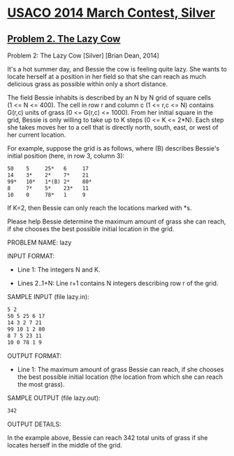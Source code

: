 # [USACO 2014 March Contest, Silver](https://usaco.org/index.php?page=mar14problems)

## [Problem 2. The Lazy Cow](https://usaco.org/index.php?page=viewproblem2&cpid=416)

Problem 2: The Lazy Cow [Silver] [Brian Dean, 2014]

It's a hot summer day, and Bessie the cow is feeling quite lazy.  She wants
to locate herself at a position in her field so that she can reach as much
delicious grass as possible within only a short distance.

The field Bessie inhabits is described by an N by N grid of square cells  
(1 <= N <= 400).  The cell in row r and column c (1 <= r,c <= N) contains
G(r,c) units of grass (0 <= G(r,c) <= 1000).  From her initial square in
the grid, Bessie is only willing to take up to K steps (0 <= K <= 2*N).
Each step she takes moves her to a cell that is directly north, south,
east, or west of her current location.

For example, suppose the grid is as follows, where (B) describes Bessie's
initial position (here, in row 3, column 3):

```txt
50    5     25*   6     17    
14    3*    2*    7*    21    
99*   10*   1*(B) 2*    80*    
8     7*    5*    23*   11   
10    0     78*   1     9        
```

If K=2, then Bessie can only reach the locations marked with *s.

Please help Bessie determine the maximum amount of grass she can reach, if
she chooses the best possible initial location in the grid.

PROBLEM NAME: lazy

INPUT FORMAT:

* Line 1: The integers N and K.

* Lines 2..1+N: Line r+1 contains N integers describing row r of the
        grid.

SAMPLE INPUT (file lazy.in):

```txt
5 2
50 5 25 6 17
14 3 2 7 21
99 10 1 2 80
8 7 5 23 11
10 0 78 1 9
```

OUTPUT FORMAT:

* Line 1: The maximum amount of grass Bessie can reach, if she chooses
        the best possible initial location (the location from which
        she can reach the most grass).

SAMPLE OUTPUT (file lazy.out):

```txt
342
```

OUTPUT DETAILS:

In the example above, Bessie can reach 342 total units of grass if she
locates herself in the middle of the grid.
